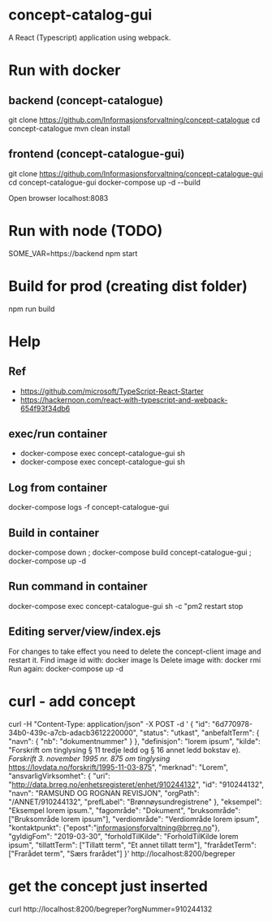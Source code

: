 # concept-catalog-gui
A React (Typescript) application using webpack.

# Run with docker
## backend (concept-catalogue)
git clone https://github.com/Informasjonsforvaltning/concept-catalogue
cd concept-catalogue
mvn clean install

## frontend (concept-catalogue-gui)
git clone https://github.com/Informasjonsforvaltning/concept-catalogue-gui
cd concept-catalogue-gui
docker-compose up -d --build

Open browser localhost:8083 

# Run with node (TODO)
SOME_VAR=https://backend npm start

# Build for prod (creating dist folder)
npm run build

# Help
## Ref
* https://github.com/microsoft/TypeScript-React-Starter
* https://hackernoon.com/react-with-typescript-and-webpack-654f93f34db6

## exec/run container
* docker-compose exec concept-catalogue-gui sh
* docker-compose exec concept-catalogue-gui sh

## Log from container
docker-compose logs -f concept-catalogue-gui

## Build in container
docker-compose down ; 
docker-compose build concept-catalogue-gui ; 
docker-compose up -d

## Run command in container
docker-compose exec concept-catalogue-gui sh -c "pm2 restart stop

## Editing server/view/index.ejs
For changes to take effect you need to delete the concept-client image and restart it.
Find image id with: docker image ls
Delete image with: docker rmi <IMAGEID>
Run again: docker-compose up -d

# curl - add concept
curl -H "Content-Type: application/json" -X POST -d '
{
   "id": "6d770978-34b0-439c-a7cb-adacb3612220000",
   "status": "utkast",
   "anbefaltTerm": { "navn": { "nb": "dokumentnummer" } },
   "definisjon": "lorem ipsum",
   "kilde": "Forskrift om tinglysing § 11 tredje ledd og § 16 annet ledd bokstav e). _Forskrift 3. november 1995 nr. 875 om tinglysing_ https://lovdata.no/forskrift/1995-11-03-875",
   "merknad": "Lorem",
   "ansvarligVirksomhet": {
     "uri": "http://data.brreg.no/enhetsregisteret/enhet/910244132",
     "id": "910244132",
     "navn": "RAMSUND OG ROGNAN REVISJON",
     "orgPath": "/ANNET/910244132",
     "prefLabel": "Brønnøysundregistrene"
   },
   "eksempel": "Eksempel lorem ipsum.",
   "fagområde": "Dokument",
   "bruksområde": ["Bruksområde lorem ipsum"],
   "verdiområde": "Verdiområde lorem ipsum",
   "kontaktpunkt": {"epost":"informasjonsforvaltning@brreg.no"},
   "gyldigFom": "2019-03-30",
   "forholdTilKilde": "ForholdTilKilde lorem ipsum",
   "tillattTerm": ["Tillatt term", "Et annet tillatt term"],
   "frarådetTerm": ["Frarådet term", "Særs frarådet"]
 }' http://localhost:8200/begreper

# get the concept just inserted
curl http://localhost:8200/begreper?orgNummer=910244132